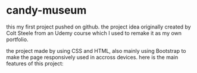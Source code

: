 # candy-museum

this my first project pushed on github. the project idea originally created by Colt Steele from an Udemy course which I used to remake it as my own portfolio.

the project made by using CSS and HTML, also mainly using Bootstrap to make the page responsively used in accross devices.
here is the main features of this project:
